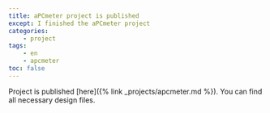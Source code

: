 ```yaml
---
title: aPCmeter project is published
except: I finished the aPCmeter project
categories:
    - project
tags:
    - en
    - apcmeter
toc: false
---
```


Project is published [here]({% link _projects/apcmeter.md %}). You can find all
necessary design files.
